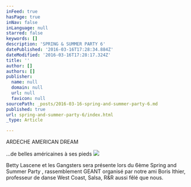 ```yaml
---
inFeed: true
hasPage: true
inNav: false
inLanguage: null
starred: false
keywords: []
description: 'SPRING & SUMMER PARTY 6'
datePublished: '2016-03-16T17:28:34.884Z'
dateModified: '2016-03-16T17:28:17.324Z'
title: ''
author: []
authors: []
publisher:
  name: null
  domain: null
  url: null
  favicon: null
sourcePath: _posts/2016-03-16-spring-and-summer-party-6.md
published: true
url: spring-and-summer-party-6/index.html
_type: Article

---
```

ARDECHE AMERICAN DREAM

...de belles américaines à ses pieds
![](https://the-grid-user-content.s3-us-west-2.amazonaws.com/53ab41b6-6934-4955-9917-843292922a3e.jpg)

Betty Lascene et les Gangsters sera présente lors du 6ème  Spring and Summer Party , rassemblement GEANT organisé par notre ami Boris Ithier, professeur de danse West Coast, Salsa, R&R aussi fêlé que nous.